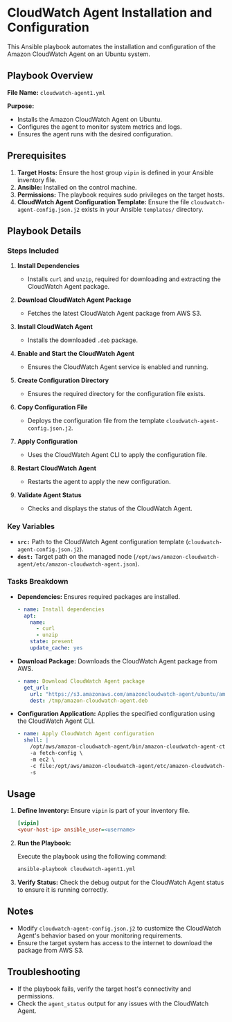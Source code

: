 # CloudWatch Agent Installation and Configuration

This Ansible playbook automates the installation and configuration of the Amazon CloudWatch Agent on an Ubuntu system.

## Playbook Overview

**File Name:** `cloudwatch-agent1.yml`

**Purpose:**
- Installs the Amazon CloudWatch Agent on Ubuntu.
- Configures the agent to monitor system metrics and logs.
- Ensures the agent runs with the desired configuration.

## Prerequisites

1. **Target Hosts:** Ensure the host group `vipin` is defined in your Ansible inventory file.
2. **Ansible:** Installed on the control machine.
3. **Permissions:** The playbook requires sudo privileges on the target hosts.
4. **CloudWatch Agent Configuration Template:** Ensure the file `cloudwatch-agent-config.json.j2` exists in your Ansible `templates/` directory.

## Playbook Details

### Steps Included

1. **Install Dependencies**
   - Installs `curl` and `unzip`, required for downloading and extracting the CloudWatch Agent package.

2. **Download CloudWatch Agent Package**
   - Fetches the latest CloudWatch Agent package from AWS S3.

3. **Install CloudWatch Agent**
   - Installs the downloaded `.deb` package.

4. **Enable and Start the CloudWatch Agent**
   - Ensures the CloudWatch Agent service is enabled and running.

5. **Create Configuration Directory**
   - Ensures the required directory for the configuration file exists.

6. **Copy Configuration File**
   - Deploys the configuration file from the template `cloudwatch-agent-config.json.j2`.

7. **Apply Configuration**
   - Uses the CloudWatch Agent CLI to apply the configuration file.

8. **Restart CloudWatch Agent**
   - Restarts the agent to apply the new configuration.

9. **Validate Agent Status**
   - Checks and displays the status of the CloudWatch Agent.

### Key Variables

- **`src:`** Path to the CloudWatch Agent configuration template (`cloudwatch-agent-config.json.j2`).
- **`dest:`** Target path on the managed node (`/opt/aws/amazon-cloudwatch-agent/etc/amazon-cloudwatch-agent.json`).

### Tasks Breakdown

- **Dependencies:**
  Ensures required packages are installed.

  ```yaml
  - name: Install dependencies
    apt:
      name:
        - curl
        - unzip
      state: present
      update_cache: yes
  ```

- **Download Package:**
  Downloads the CloudWatch Agent package from AWS.

  ```yaml
  - name: Download CloudWatch Agent package
    get_url:
      url: "https://s3.amazonaws.com/amazoncloudwatch-agent/ubuntu/amd64/latest/amazon-cloudwatch-agent.deb"
      dest: /tmp/amazon-cloudwatch-agent.deb
  ```

- **Configuration Application:**
  Applies the specified configuration using the CloudWatch Agent CLI.

  ```yaml
  - name: Apply CloudWatch Agent configuration
    shell: |
      /opt/aws/amazon-cloudwatch-agent/bin/amazon-cloudwatch-agent-ctl \
      -a fetch-config \
      -m ec2 \
      -c file:/opt/aws/amazon-cloudwatch-agent/etc/amazon-cloudwatch-agent.json \
      -s
  ```

## Usage

1. **Define Inventory:** Ensure `vipin` is part of your inventory file.

   ```ini
   [vipin]
   <your-host-ip> ansible_user=<username>
   ```

2. **Run the Playbook:**

   Execute the playbook using the following command:

   ```bash
   ansible-playbook cloudwatch-agent1.yml
   ```

3. **Verify Status:**
   Check the debug output for the CloudWatch Agent status to ensure it is running correctly.

## Notes

- Modify `cloudwatch-agent-config.json.j2` to customize the CloudWatch Agent's behavior based on your monitoring requirements.
- Ensure the target system has access to the internet to download the package from AWS S3.

## Troubleshooting

- If the playbook fails, verify the target host's connectivity and permissions.
- Check the `agent_status` output for any issues with the CloudWatch Agent.

